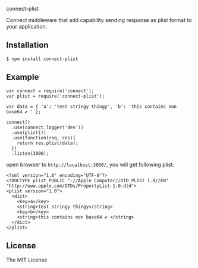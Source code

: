 connect-plist

Connect middleware that add capability sending response as plist format to your application.

Installation
----

    $ npm install connect-plist

Example
----

    var connect = require('connect');
    var plist = require('connect-plist');

    var data = { 'a': 'test stringy thingy', 'b': 'this contains non base64 ✔ ' };

    connect()
      .use(connect.logger('dev'))
      .use(plist())
      .use(function(req, res){
        return res.plist(data);
      })
      .listen(3000);

open browser to `http://localhost:3000/`, you will get following plist:

    <?xml version="1.0" encoding="UTF-8"?>
    <!DOCTYPE plist PUBLIC "-//Apple Computer//DTD PLIST 1.0//EN" "http://www.apple.com/DTDs/PropertyList-1.0.dtd">
    <plist version="1.0">
      <dict>
        <key>a</key>
        <string>test stringy thingy</string>
        <key>b</key>
        <string>this contains non base64 ✔ </string>
      </dict>
    </plist>


License
----
The MIT License

